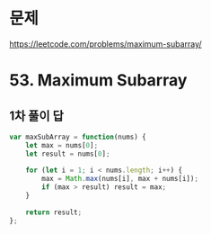 # 문제
https://leetcode.com/problems/maximum-subarray/

# 53. Maximum Subarray

## 1차 풀이 답
``` javascript
var maxSubArray = function(nums) {
    let max = nums[0];
    let result = nums[0];
    
    for (let i = 1; i < nums.length; i++) {
        max = Math.max(nums[i], max + nums[i]);
        if (max > result) result = max;
    }
    
    return result;
};
```
